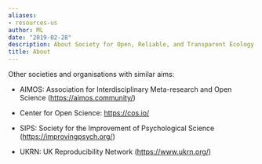 ```yaml
---
aliases:
- resources-us
author: ML
date: "2019-02-28"
description: About Society for Open, Reliable, and Transparent Ecology and Evolutionary biology (SORTEE)
title: About
---
```


Other societies and organisations with similar aims: 

* AIMOS: Association for Interdisciplinary Meta-research and Open Science (https://aimos.community/)

* Center for Open Science: https://cos.io/

* SIPS: Society for the Improvement of Psychological Science (https://improvingpsych.org/)

* UKRN: UK Reproducibility Network (https://www.ukrn.org/)




